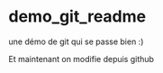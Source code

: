 ﻿demo_git_readme
===============

une démo de git qui se passe bien :)

Et maintenant on modifie depuis github
